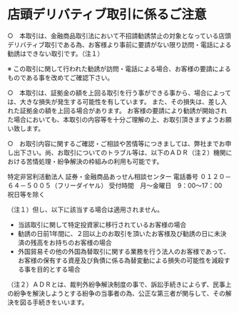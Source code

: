 # 店頭デリバティブ取引に係るご注意

○　本取引は、金融商品取引法において不招請勧誘禁止の対象となっている店頭デリバティブ取引である為、お客様より事前に要請がない限り訪問・電話による勧誘はできない取引です。（注１）

※ この取引に関して行われた勧誘が訪問・電話による場合、お客様の要請によるものである事を改めてご確認下さい。 

○　本取引は、証拠金の額を上回る取引を行う事ができる事から、場合によっては、大きな損失が発生する可能性を有しています。
また、その損失は、差し入れた証拠金の額を上回る場合があります。
お客様の要請により勧誘が開始された場合においても、本取引の内容等を十分ご理解の上、お取引頂きますようお願い致します。

○　お取引内容に関するご確認・ご相談や苦情等につきましては、弊社までお申し出下さい。尚、お取引についてのトラブル等は、以下のＡＤＲ（注２）機関における苦情処理・紛争解決の枠組みの利用も可能です。

特定非営利活動法人 証券・金融商品あっせん相談センター
電話番号 ０１２０－６４－５００５（フリーダイヤル）
受付時間　月～金曜日　9：00～17：00　祝日等を除く


（注１）但し、以下に該当する場合は適用されません。
- 当該取引に関して特定投資家に移行されているお客様の場合
- 勧誘の日前1年間に、２回以上のお取引を頂いたお客様及び勧誘の日に未決済の残高をお持ちのお客様の場合
- 外国貿易その他の外国為替取引に関する業務を行う法人のお客様であって、お客様の保有する資産及び負債に係る為替変動による損失の可能性を減殺する事を目的とする場合

（注２）ＡＤＲとは、裁判外紛争解決制度の事で、訴訟手続きによらず、民事上の紛争を解決しようとする紛争の当事者の為、公正な第三者が関与して、その解決を図る手続きをいいます。
